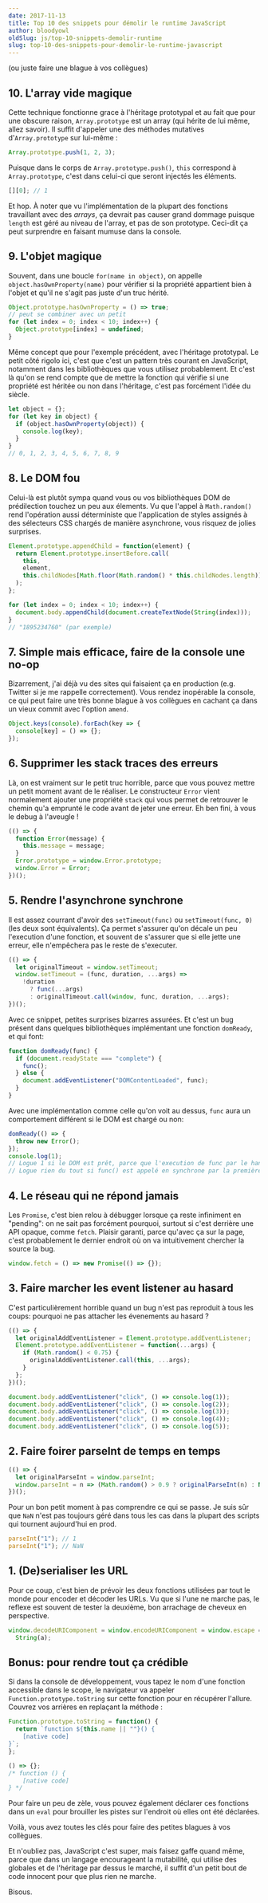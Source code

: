 ```yaml
---
date: 2017-11-13
title: Top 10 des snippets pour démolir le runtime JavaScript
author: bloodyowl
oldSlug: js/top-10-snippets-demolir-runtime
slug: top-10-des-snippets-pour-demolir-le-runtime-javascript
---
```


(ou juste faire une blague à vos collègues)

## 10. L'array vide magique

Cette technique fonctionne grace à l'héritage prototypal et au fait que pour une
obscure raison, `Array.prototype` est un array (qui hérite de lui même, allez
savoir). Il suffit d'appeler une des méthodes mutatives d'`Array.prototype` sur
lui-même :

```javascript
Array.prototype.push(1, 2, 3);
```

Puisque dans le corps de `Array.prototype.push()`, `this` correspond à
`Array.prototype`, c'est dans celui-ci que seront injectés les éléments.

```javascript
[][0]; // 1
```

Et hop. À noter que vu l'implémentation de la plupart des fonctions travaillant
avec des _arrays_, ça devrait pas causer grand dommage puisque `length` est géré
au niveau de l'array, et pas de son prototype. Ceci-dit ça peut surprendre en
faisant mumuse dans la console.

## 9. L'objet magique

Souvent, dans une boucle `for(name in object)`, on appelle
`object.hasOwnProperty(name)` pour vérifier si la propriété appartient bien à
l'objet et qu'il ne s'agit pas juste d'un truc hérité.

```javascript
Object.prototype.hasOwnProperty = () => true;
// peut se combiner avec un petit
for (let index = 0; index < 10; index++) {
  Object.prototype[index] = undefined;
}
```

Même concept que pour l'exemple précédent, avec l'héritage prototypal. Le petit
côté rigolo ici, c'est que c'est un pattern très courant en JavaScript,
notamment dans les bibliothèques que vous utilisez probablement. Et c'est là
qu'on se rend compte que de mettre la fonction qui vérifie si une propriété est
héritée ou non dans l'héritage, c'est pas forcément l'idée du siècle.

```javascript
let object = {};
for (let key in object) {
  if (object.hasOwnProperty(object)) {
    console.log(key);
  }
}
// 0, 1, 2, 3, 4, 5, 6, 7, 8, 9
```

## 8. Le DOM fou

Celui-là est plutôt sympa quand vous ou vos bibliothèques DOM de prédilection
touchez un peu aux élements. Vu que l'appel à `Math.random()` rend l'opération
aussi déterministe que l'application de styles assignés à des sélecteurs CSS
chargés de manière asynchrone, vous risquez de jolies surprises.

```javascript
Element.prototype.appendChild = function(element) {
  return Element.prototype.insertBefore.call(
    this,
    element,
    this.childNodes[Math.floor(Math.random() * this.childNodes.length)],
  );
};
```

```javascript
for (let index = 0; index < 10; index++) {
  document.body.appendChild(document.createTextNode(String(index)));
}
// "1895234760" (par exemple)
```

## 7. Simple mais efficace, faire de la console une no-op

Bizarrement, j'ai déjà vu des sites qui faisaient ça en production (e.g. Twitter
si je me rappelle correctement). Vous rendez inopérable la console, ce qui peut
faire une très bonne blague à vos collègues en cachant ça dans un vieux commit
avec l'option `amend`.

```javascript
Object.keys(console).forEach(key => {
  console[key] = () => {};
});
```

## 6. Supprimer les stack traces des erreurs

Là, on est vraiment sur le petit truc horrible, parce que vous pouvez mettre un
petit moment avant de le réaliser. Le constructeur `Error` vient normalement
ajouter une propriété `stack` qui vous permet de retrouver le chemin qu'a
emprunté le code avant de jeter une erreur. Eh ben fini, à vous le debug à
l'aveugle !

```javascript
(() => {
  function Error(message) {
    this.message = message;
  }
  Error.prototype = window.Error.prototype;
  window.Error = Error;
})();
```

## 5. Rendre l'asynchrone synchrone

Il est assez courrant d'avoir des `setTimeout(func)` ou `setTimeout(func, 0)`
(les deux sont équivalents). Ça permet s'assurer qu'on décale un peu l'execution
d'une fonction, et souvent de s'assurer que si elle jette une erreur, elle
n'empêchera pas le reste de s'executer.

```javascript
(() => {
  let originalTimeout = window.setTimeout;
  window.setTimeout = (func, duration, ...args) =>
    !duration
      ? func(...args)
      : originalTimeout.call(window, func, duration, ...args);
})();
```

Avec ce snippet, petites surprises bizarres assurées. Et c'est un bug présent
dans quelques bibliothèques implémentant une fonction `domReady`, et qui font:

```javascript
function domReady(func) {
  if (document.readyState === "complete") {
    func();
  } else {
    document.addEventListener("DOMContentLoaded", func);
  }
}
```

Avec une implémentation comme celle qu'on voit au dessus, `func` aura un
comportement différent si le DOM est chargé ou non:

```javascript
domReady(() => {
  throw new Error();
});
console.log(1);
// Logue 1 si le DOM est prêt, parce que l'execution de func par le handler DOMContentLoaded est asynchrone
// Logue rien du tout si func() est appelé en synchrone par la première branche de domReady
```

## 4. Le réseau qui ne répond jamais

Les `Promise`, c'est bien relou à débugger lorsque ça reste infiniment en
"pending": on ne sait pas forcément pourquoi, surtout si c'est derrière une API
opaque, comme `fetch`. Plaisir garanti, parce qu'avec ça sur la page, c'est
probablement le dernier endroit où on va intuitivement chercher la source la
bug.

```javascript
window.fetch = () => new Promise(() => {});
```

## 3. Faire marcher les event listener au hasard

C'est particulièrement horrible quand un bug n'est pas reproduit à tous les
coups: pourquoi ne pas attacher les évenements au hasard ?

```javascript
(() => {
  let originalAddEventListener = Element.prototype.addEventListener;
  Element.prototype.addEventListener = function(...args) {
    if (Math.random() < 0.75) {
      originalAddEventListener.call(this, ...args);
    }
  };
})();
```

```javascript
document.body.addEventListener("click", () => console.log(1));
document.body.addEventListener("click", () => console.log(2));
document.body.addEventListener("click", () => console.log(3));
document.body.addEventListener("click", () => console.log(4));
document.body.addEventListener("click", () => console.log(5));
```

## 2. Faire foirer parseInt de temps en temps

```javascript
(() => {
  let originalParseInt = window.parseInt;
  window.parseInt = n => (Math.random() > 0.9 ? originalParseInt(n) : NaN);
})();
```

Pour un bon petit moment à pas comprendre ce qui se passe. Je suis sûr que `NaN`
n'est pas toujours géré dans tous les cas dans la plupart des scripts qui
tournent aujourd'hui en prod.

```javascript
parseInt("1"); // 1
parseInt("1"); // NaN
```

## 1. (De)serialiser les URL

Pour ce coup, c'est bien de prévoir les deux fonctions utilisées par tout le
monde pour encoder et décoder les URLs. Vu que si l'une ne marche pas, le
reflexe est souvent de tester la deuxième, bon arrachage de cheveux en
perspective.

```javascript
window.decodeURIComponent = window.encodeURIComponent = window.escape = window.unescape = a =>
  String(a);
```

## Bonus: pour rendre tout ça crédible

Si dans la console de développement, vous tapez le nom d'une fonction accessible
dans le scope, le navigateur va appeler `Function.prototype.toString` sur cette
fonction pour en récupérer l'allure. Couvrez vos arrières en replaçant la
méthode :

```javascript
Function.prototype.toString = function() {
  return `function ${this.name || ""}() {
    [native code]
}`;
};
```

```javascript
() => {};
/* function () {
    [native code]
} */
```

Pour faire un peu de zèle, vous pouvez également déclarer ces fonctions dans un
`eval` pour brouiller les pistes sur l'endroit où elles ont été déclarées.

Voilà, vous avez toutes les clés pour faire des petites blagues à vos collègues.

Et n'oubliez pas, JavaScript c'est super, mais faisez gaffe quand même, parce
que dans un langage encourageant la mutabilité, qui utilise des globales et de
l'héritage par dessus le marché, il suffit d'un petit bout de code innocent pour
que plus rien ne marche.

Bisous.
